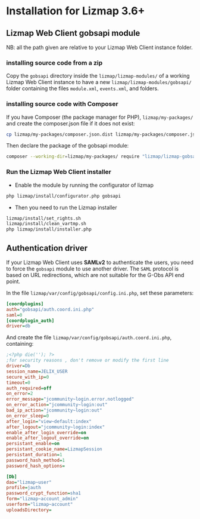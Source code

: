 # Installation for Lizmap 3.6+


## Lizmap Web Client gobsapi module

NB: all the path given are relative to your Lizmap Web Client instance folder.

### installing source code from a zip

Copy the `gobsapi` directory inside the `lizmap/lizmap-modules/` of a working
Lizmap Web Client instance to have a new `lizmap/lizmap-modules/gobsapi/` folder
containing the files `module.xml`, `events.xml`, and folders.

### installing source code with Composer

If you have Composer (the package manager for PHP), `lizmap/my-packages/` and 
create the composer.json file if it does not exist:

```bash
cp lizmap/my-packages/composer.json.dist lizmap/my-packages/composer.json
```

Then declare the package of the gobsapi module:

```bash
composer --working-dir=lizmap/my-packages/ require "lizmap/lizmap-gobsapi-module"
```

### Run the Lizmap Web Client installer

* Enable the module by running the configurator of lizmap

```bash
php lizmap/install/configurator.php gobsapi
```

* Then you need to run the Lizmap installer

```bash
lizmap/install/set_rights.sh
lizmap/install/clean_vartmp.sh
php lizmap/install/installer.php
```

## Authentication driver

If your Lizmap Web Client uses **SAMLv2** to authenticate the users,
you need to force the `gobsapi` module to use another driver.
The `SAML` protocol is based on URL redirections, which are not suitable for the G-Obs API end point.

In the file `lizmap/var/config/gobsapi/config.ini.php`, set these parameters:

```ini
[coordplugins]
auth="gobsapi/auth.coord.ini.php"
saml=0
[coordplugin_auth]
driver=db
```

And create the file `lizmap/var/config/gobsapi/auth.coord.ini.php`, containing:

```ini
;<?php die(''); ?>
;for security reasons , don't remove or modify the first line
driver=Db
session_name=JELIX_USER
secure_with_ip=0
timeout=0
auth_required=off
on_error=2
error_message="jcommunity~login.error.notlogged"
on_error_action="jcommunity~login:out"
bad_ip_action="jcommunity~login:out"
on_error_sleep=0
after_login="view~default:index"
after_logout="jcommunity~login:index"
enable_after_login_override=on
enable_after_logout_override=on
persistant_enable=on
persistant_cookie_name=LizmapSession
persistant_duration=1
password_hash_method=1
password_hash_options=

[Db]
dao="lizmap~user"
profile=jauth
password_crypt_function=sha1
form="lizmap~account_admin"
userform="lizmap~account"
uploadsDirectory=
```


